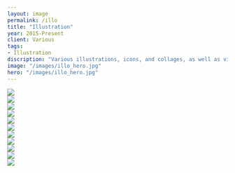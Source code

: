 ```yaml
---
layout: image
permalink: /illo
title: "Illustration"
year: 2015-Present
client: Various
tags:
- Illustration
discription: "Various illustrations, icons, and collages, as well as visual explorlorations as part of ongoing research on collage, color, image, and form."
image: "/images/illo_hero.jpg"
hero: "/images/illo_hero.jpg"
---
```


<div class="left"><img src="/images/illo_07.05.17.png"></div>
<div class="right"><img src="/images/illo_09.03.17.jpg"></div>
<div class="left"><img src="/images/scraps-collage-1.jpg"></div>
<div class="right"><img src="/images/scraps-collage-2.jpg"></div>
<div class="left"><img src="/images/scraps-collage-4.jpg"></div>
<div class="right"><img src="/images/scraps-collage-3.jpg"></div>
<img src="/images/illo_09.24.18-01.jpg" >
<div class="left"><img src="/images/illo_bw.jpg"></div>
<div class="right"><img src="/images/illo_01.30.18.jpg"></div>
<div class="left"><img src="/images/illo_fall-mix.jpg"></div>
<div class="right"><img src="/images/scraps-illo-01.png"></div>
